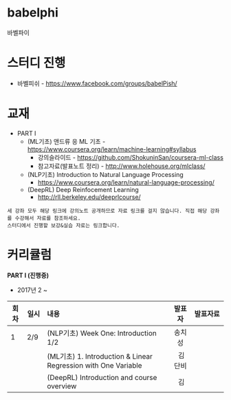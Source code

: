 # babelphi
바벨파이

# 스터디 진행 
* 바벨피쉬 - https://www.facebook.com/groups/babelPish/


# 교재
* PART I
    * (ML기초) 앤드류 응 ML 기초 - https://www.coursera.org/learn/machine-learning#syllabus
         * 강의슬라이드 - https://github.com/ShokuninSan/coursera-ml-class
         * 참고자료(발표노트 정리) - http://www.holehouse.org/mlclass/
    * (NLP기초) Introduction to Natural Language Processing 
         * https://www.coursera.org/learn/natural-language-processing/ 
    * (DeepRL) Deep Reinfocement Learning
         * http://rll.berkeley.edu/deeprlcourse/

`세 강좌 모두 해당 링크에 강의노트 공개하므로 자료 링크를 걸지 않습니다. 직접 해당 강좌를 수강해서 자료를 참조하세요.`<br> 
`스터디에서 진행할 보강&실습 자료는 링크합니다.` 

# 커리큘럼

<b>PART I (진행중)</b>
* 2017년  2 ~    

| 회차  | 일시   | 내용                                  | 발표자  |              발표자료                    |
| ----- |:------:| :-------------------------------------|:-------:|:---------------------------------------- |
| 1 | 2/9  | (NLP기초) Week One: Introduction 1/2 | 송치성  |                           |
|   |    |  (ML기초) 1. Introduction & Linear Regression with One Variable  |  김단비 |                           |
|   |    |  (DeepRL) Introduction and course overview  |  김 |                           |
